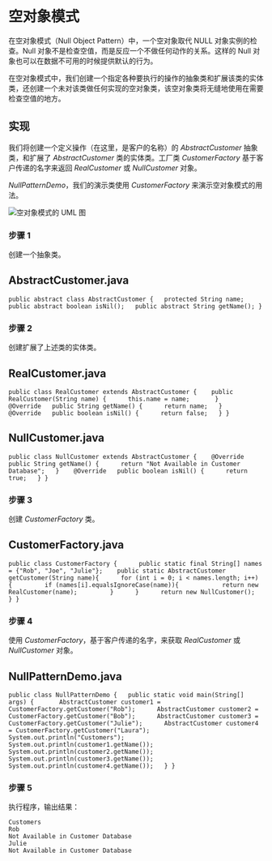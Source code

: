 # 空对象模式

在空对象模式（Null Object Pattern）中，一个空对象取代 NULL 对象实例的检查。Null 对象不是检查空值，而是反应一个不做任何动作的关系。这样的 Null 对象也可以在数据不可用的时候提供默认的行为。

在空对象模式中，我们创建一个指定各种要执行的操作的抽象类和扩展该类的实体类，还创建一个未对该类做任何实现的空对象类，该空对象类将无缝地使用在需要检查空值的地方。

## 实现

我们将创建一个定义操作（在这里，是客户的名称）的 *AbstractCustomer* 抽象类，和扩展了 *AbstractCustomer* 类的实体类。工厂类 *CustomerFactory* 基于客户传递的名字来返回 *RealCustomer* 或 *NullCustomer* 对象。

*NullPatternDemo*，我们的演示类使用 *CustomerFactory* 来演示空对象模式的用法。

![空对象模式的 UML 图](https://www.runoob.com/wp-content/uploads/2014/08/null_pattern_uml_diagram.jpg)

### 步骤 1

创建一个抽象类。

## AbstractCustomer.java

```
public abstract class AbstractCustomer {   protected String name;   public abstract boolean isNil();   public abstract String getName(); }
```



### 步骤 2

创建扩展了上述类的实体类。

## RealCustomer.java

```
public class RealCustomer extends AbstractCustomer {    public RealCustomer(String name) {      this.name = name;       }      @Override   public String getName() {      return name;   }      @Override   public boolean isNil() {      return false;   } }
```



## NullCustomer.java

```
public class NullCustomer extends AbstractCustomer {    @Override   public String getName() {      return "Not Available in Customer Database";   }    @Override   public boolean isNil() {      return true;   } }
```



### 步骤 3

创建 *CustomerFactory* 类。

## CustomerFactory.java

```
public class CustomerFactory {      public static final String[] names = {"Rob", "Joe", "Julie"};    public static AbstractCustomer getCustomer(String name){      for (int i = 0; i < names.length; i++) {         if (names[i].equalsIgnoreCase(name)){            return new RealCustomer(name);         }      }      return new NullCustomer();   } }
```



### 步骤 4

使用 *CustomerFactory*，基于客户传递的名字，来获取 *RealCustomer* 或 *NullCustomer* 对象。

## NullPatternDemo.java

```
public class NullPatternDemo {   public static void main(String[] args) {       AbstractCustomer customer1 = CustomerFactory.getCustomer("Rob");      AbstractCustomer customer2 = CustomerFactory.getCustomer("Bob");      AbstractCustomer customer3 = CustomerFactory.getCustomer("Julie");      AbstractCustomer customer4 = CustomerFactory.getCustomer("Laura");       System.out.println("Customers");      System.out.println(customer1.getName());      System.out.println(customer2.getName());      System.out.println(customer3.getName());      System.out.println(customer4.getName());   } }
```



### 步骤 5

执行程序，输出结果：

```
Customers
Rob
Not Available in Customer Database
Julie
Not Available in Customer Database
```